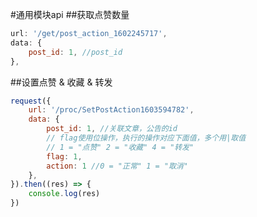 #通用模块api
##获取点赞数量
```javascript
url: '/get/post_action_1602245717',
data: {
    post_id: 1, //post_id
},
```
##设置点赞 & 收藏 & 转发
```javascript
request({
    url: '/proc/SetPostAction1603594782', 
    data: {
        post_id: 1, //关联文章，公告的id
        // flag使用位操作，执行的操作对应下面值，多个用|取值
        // 1 = "点赞" 2 = "收藏" 4 = "转发"
        flag: 1,
        action: 1 //0 = "正常" 1 = "取消"
    },
}).then((res) => {
    console.log(res)
})
```

